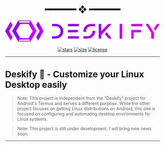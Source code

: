 <h1 align="center"> ━━━━━━  ❖  ━━━━━━ </h1>

![](https://github.com/AndersonShelby/Deskify/blob/main/media/logo-purple-gradient.svg)

<!-- BADGES -->
<div align="center">

[![stars](https://img.shields.io/github/stars/AndersonShelby/Deskify?color=C9CBFF&labelColor=1A1B26&style=for-the-badge)](https://github.com/AndersonShelby/Deskify/stargazers)
[![size](https://img.shields.io/github/repo-size/AndersonShelby/Deskify?color=9ece6a&labelColor=1A1B26&style=for-the-badge)](https://github.com/AndersonShelby/Deskify)
[![license](https://img.shields.io/github/license/AndersonShelby/Deskify?color=FCA2AA&labelColor=1A1B26&style=for-the-badge)](https://github.com/AndersonShelby/Deskify/blob/main/LICENSE.md)

</div>

---

# Deskify 🚀 - Customize your Linux Desktop easily

> Note: This project is independent from the "Deskify" project for Android's Termux and serves a different purpose. While the other project focuses on getting Linux distributions on Android, this one is focused on configuring and automating desktop environments for Linux systems.

> Note: This project is still under development, I will bring new news soon.

---
